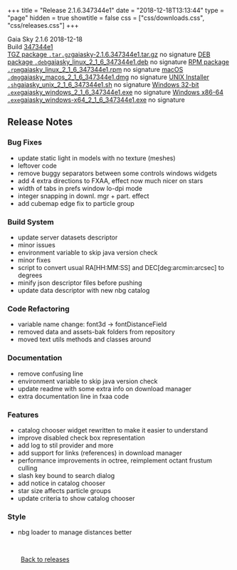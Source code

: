 +++
title = "Release 2.1.6.347344e1"
date = "2018-12-18T13:13:44"
type = "page"
hidden = true
showtitle = false
css = ["css/downloads.css", "css/releases.css"]
+++

<div class="download-container">
<div id="download-title">
<i class="gs-mdi-tag"></i>
Gaia Sky <span class="downloads-version">2.1.6</span> 
<time class="downloads-releasedate" datetime="2018-12-18T13:13:44" title="Published: 2018-12-18T13:13:44"><i class="gs-mdi-calendar"></i> 2018-12-18</time>
<div class="downloads-build">Build <a href='https://codeberg.org/gaiasky/gaiasky/commit/347344e1' target='_blank'>347344e1</a></div></div>
<div class="download-section">
<a href="https://gaia.ari.uni-heidelberg.de/gaiasky/releases/2.1.6.347344e1/gaiasky-2.1.6.347344e1.tar.gz" class="download-button"><i class="gs-mdi-zip-box icon-button"></i> TGZ package <code>.tar.gz</code><span class="download-sub">gaiasky-2.1.6.347344e1.tar.gz</span></a>
<span class="signature">no signature</span>
<a href="https://gaia.ari.uni-heidelberg.de/gaiasky/releases/2.1.6.347344e1/gaiasky_linux_2_1_6_347344e1.deb" class="download-button"><i class="gs-mdi-debian icon-button"></i> DEB package <code>.deb</code><span class="download-sub">gaiasky_linux_2_1_6_347344e1.deb</span></a>
<span class="signature">no signature</span>
<a href="https://gaia.ari.uni-heidelberg.de/gaiasky/releases/2.1.6.347344e1/gaiasky_linux_2_1_6_347344e1.rpm" class="download-button"><i class="gs-mdi-fedora icon-button"></i> RPM package <code>.rpm</code><span class="download-sub">gaiasky_linux_2_1_6_347344e1.rpm</span></a>
<span class="signature">no signature</span>
<a href="https://gaia.ari.uni-heidelberg.de/gaiasky/releases/2.1.6.347344e1/gaiasky_macos_2_1_6_347344e1.dmg" class="download-button"><i class="gs-fa6-brands-apple icon-button"></i> macOS <code>.dmg</code><span class="download-sub">gaiasky_macos_2_1_6_347344e1.dmg</span></a>
<span class="signature">no signature</span>
<a href="https://gaia.ari.uni-heidelberg.de/gaiasky/releases/2.1.6.347344e1/gaiasky_unix_2_1_6_347344e1.sh" class="download-button"><i class="gs-token-unix icon-button"></i> UNIX Installer <code>.sh</code><span class="download-sub">gaiasky_unix_2_1_6_347344e1.sh</span></a>
<span class="signature">no signature</span>
<a href="https://gaia.ari.uni-heidelberg.de/gaiasky/releases/2.1.6.347344e1/gaiasky_windows_2_1_6_347344e1.exe" class="download-button"><i class="gs-fa6-brands-windows icon-button"></i> Windows 32-bit <code>.exe</code><span class="download-sub">gaiasky_windows_2_1_6_347344e1.exe</span></a>
<span class="signature">no signature</span>
<a href="https://gaia.ari.uni-heidelberg.de/gaiasky/releases/2.1.6.347344e1/gaiasky_windows-x64_2_1_6_347344e1.exe" class="download-button"><i class="gs-fa6-brands-windows icon-button"></i> Windows x86-64 <code>.exe</code><span class="download-sub">gaiasky_windows-x64_2_1_6_347344e1.exe</span></a>
<span class="signature">no signature</span>
</div>
</div>

<section class="release-notes">

# Release Notes

### Bug Fixes

* update static light in models with no texture (meshes)
* leftover code
* remove buggy separators between some controls windows widgets
* add 4 extra directions to FXAA, effect now much nicer on stars
* width of tabs in prefs window lo-dpi mode
* integer snapping in downl. mgr + part. effect
* add cubemap edge fix to particle group

### Build System

* update server datasets descriptor
* minor issues
* environment variable to skip java version check
* minor fixes
* script to convert usual RA\[HH:MM:SS\] and DEC\[deg:arcmin:arcsec\] to degrees
* minify json descriptor files before pushing
* update data descriptor with new nbg catalog

### Code Refactoring

* variable name change: font3d -> fontDistanceField
* removed data and assets-bak folders from repository
* moved text utils methods and classes around

### Documentation

* remove confusing line
* environment variable to skip java version check
* update readme with some extra info on download manager
* extra documentation line in fxaa code

### Features

* catalog chooser widget rewritten to make it easier to understand
* improve disabled check box representation
* add log to stil provider and more
* add support for links (references) in download manager
* performance improvements in octree, reimplement octant frustum culling
* slash key bound to search dialog
* add notice in catalog chooser
* star size affects particle groups
* update criteria to show catalog chooser

### Style

* nbg loader to manage distances better
</section>


<p class="center-text" style="padding: 30px;"><a href="/downloads/releases"><i class="gs-mdi-arrow-left-bold-circle"></i> Back to releases</a>
</p>

